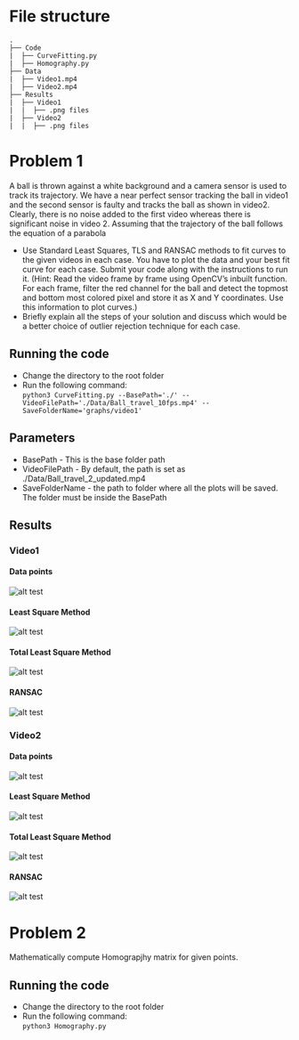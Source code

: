 # File structure
    .
    ├── Code
    |  ├── CurveFitting.py
    |  ├── Homography.py
    ├── Data
    |  ├── Video1.mp4
    |  ├── Video2.mp4
    ├── Results
    |  ├── Video1
    |  |  ├── .png files
    |  ├── Video2
    |  |  ├── .png files
    
# Problem 1
A ball is thrown against a white background and a camera sensor is used to track its
trajectory. We have a near perfect sensor tracking the ball in video1 and the second sensor is
faulty and tracks the ball as shown in video2. Clearly, there is no noise added to the first video
whereas there is significant noise in video 2. Assuming that the trajectory of the ball follows
the equation of a parabola
- Use Standard Least Squares, TLS and RANSAC methods to fit curves to the given videos
in each case. You have to plot the data and your best fit curve for each case. Submit
your code along with the instructions to run it. (Hint: Read the video frame by frame
using OpenCV’s inbuilt function. For each frame, filter the red channel for the ball and
detect the topmost and bottom most colored pixel and store it as X and Y coordinates.
Use this information to plot curves.) 
- Briefly explain all the steps of your solution and discuss which would be a better choice
of outlier rejection technique for each case.


## Running the code
- Change the directory to the root folder
- Run the following command:       
``` python3 CurveFitting.py --BasePath='./' --VideoFilePath='./Data/Ball_travel_10fps.mp4' --SaveFolderName='graphs/video1' ```
## Parameters
- BasePath - This is the base folder path
- VideoFilePath - By default, the path is set as ./Data/Ball_travel_2_updated.mp4
- SaveFolderName - the path to folder where all the plots will be saved. The folder must be inside the BasePath
## Results
### Video1
#### Data points
![alt test](https://github.com/sakshikakde/Curve-Fitting-and-Homography/blob/main/graphs/video1/points.png)
#### Least Square Method
![alt test](https://github.com/sakshikakde/Curve-Fitting-and-Homography/blob/main/graphs/video1/LScurve.png)
#### Total Least Square Method
![alt test](https://github.com/sakshikakde/Curve-Fitting-and-Homography/blob/main/graphs/video1/TLScurve.png)
#### RANSAC
![alt test](https://github.com/sakshikakde/Curve-Fitting-and-Homography/blob/main/graphs/video1/RANSACcurve.png)

### Video2
#### Data points
![alt test](https://github.com/sakshikakde/Curve-Fitting-and-Homography/blob/main/graphs/video2/points.png)
#### Least Square Method
![alt test](https://github.com/sakshikakde/Curve-Fitting-and-Homography/blob/main/graphs/video2/LScurve.png)
#### Total Least Square Method
![alt test](https://github.com/sakshikakde/Curve-Fitting-and-Homography/blob/main/graphs/video2/TLScurve.png)
#### RANSAC
![alt test](https://github.com/sakshikakde/Curve-Fitting-and-Homography/blob/main/graphs/video2/RANSACcurve.png)


# Problem 2
Mathematically compute Homograpjhy matrix for given points.
## Running the code
- Change the directory to the root folder
- Run the following command:     
``` python3 Homography.py ```
